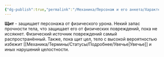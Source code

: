 ```yaml
---
{"dg-publish":true,"permalink":"/Механика/Персонаж и его анкета/Характеристики/Подробнее/Щит/","noteIcon":"","created":"2025-08-21T13:47:47.445+03:00","updated":"2025-09-24T17:29:41.453+03:00"}
---
```



**Щит** - защищает персонажа от физического урона. Некий запас прочности тела, что защищает его от физических повреждений, пока не иссякнет. Физический источник повреждений самый распространённый. Также, пока щит цел, тело с высокой вероятностью избежит [[Механика/Термины/Статусы/Подробнее/Увечье\|Увечье]] и иных нарушений целостности.